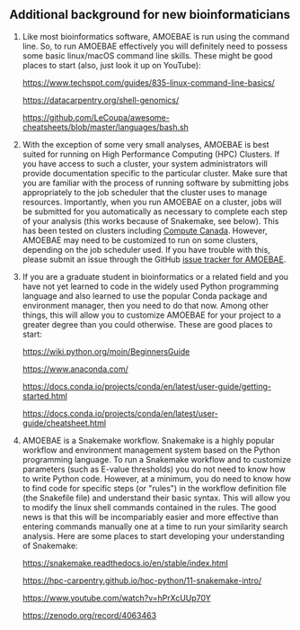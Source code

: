 
## Additional background for new bioinformaticians


1. Like most bioinformatics software, AMOEBAE is run using the command line.
   So, to run AMOEBAE effectively you will definitely need to possess some
   basic linux/macOS command line skills. These might be good places to start
   (also, just look it up on YouTube):

    https://www.techspot.com/guides/835-linux-command-line-basics/

    https://datacarpentry.org/shell-genomics/

    https://github.com/LeCoupa/awesome-cheatsheets/blob/master/languages/bash.sh


2. With the exception of some very small analyses, AMOEBAE is best suited for
   running on High Performance Computing (HPC) Clusters. If you have access to
   such a cluster, your system administrators will provide documentation
   specific to the particular cluster. Make sure that you are familiar with the
   process of running software by submitting jobs appropriately to the job
   scheduler that the cluster uses to manage resources. Importantly, when you
   run AMOEBAE on a cluster, jobs will be submitted for you automatically as
   necessary to complete each step of your analysis (this works because of
   Snakemake, see below). This has been tested on clusters including [Compute
   Canada](https://www.computecanada.ca/). However, AMOEBAE may need to be
   customized to run on some clusters, depending on the job scheduler used. If
   you have trouble with this, please submit an issue through the GitHub [issue
   tracker for AMOEBAE](https://github.com/laelbarlow/amoebae/issues).


3. If you are a graduate student in bioinformatics or a related field and you
   have not yet learned to code in the widely used Python programming language
   and also learned to use the popular Conda package and environment manager,
   then you need to do that now. Among other things, this will allow you to
   customize AMOEBAE for your project to a greater degree than you could
   otherwise. These are good places to start:

    https://wiki.python.org/moin/BeginnersGuide

    https://www.anaconda.com/

    https://docs.conda.io/projects/conda/en/latest/user-guide/getting-started.html

    https://docs.conda.io/projects/conda/en/latest/user-guide/cheatsheet.html    


4. AMOEBAE is a Snakemake workflow. Snakemake is a highly popular workflow and
   environment management system based on the Python programming language. To
   run a Snakemake workflow and to customize parameters (such as E-value
   thresholds) you do not need to know how to write Python code. However, at a
   minimum, you do need to know how to find code for specific steps (or
   "rules") in the workflow definition file (the Snakefile file) and understand
   their basic syntax. This will allow you to modify the linux shell commands
   contained in the rules. The good news is that this will be incompariably
   easier and more effective than entering commands manually one at a time to
   run your similarity search analysis. Here are some places to start
   developing your understanding of Snakemake:

    https://snakemake.readthedocs.io/en/stable/index.html
    
    https://hpc-carpentry.github.io/hpc-python/11-snakemake-intro/

    https://www.youtube.com/watch?v=hPrXcUUp70Y

    https://zenodo.org/record/4063463


